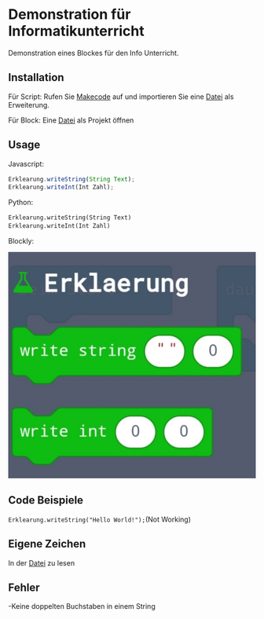# Demonstration für Informatikunterricht
Demonstration eines Blockes für den Info Unterricht. 
## Installation
Für Script:
Rufen Sie [Makecode](https://makecode.calliope.cc) auf
und importieren Sie eine [Datei](
src/Importierbar/
) als Erweiterung. 

Für Block:
Eine [Datei](
src/Importierbar/
) als Projekt öffnen
## Usage
Javascript:
```Javascript
Erklearung.writeString(String Text);
Erklearung.writeInt(Int Zahl);
```
Python:
```python
Erklearung.writeString(String Text)
Erklearung.writeInt(Int Zahl)
```
Blockly:

![](/docs/Screenshot_20210221_203014.jpg)
## Code Beispiele
`Erklearung.writeString("Hello World!");`(Not Working)
## Eigene Zeichen
In der [Datei](src/Creator/Usage.md) zu lesen
## Fehler
-Keine doppelten Buchstaben in einem String
